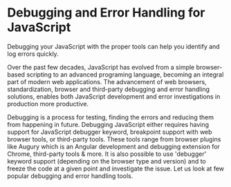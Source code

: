 # Debugging and Error Handling for JavaScript
Debugging your JavaScript with the proper tools can help you identify and log errors quickly.

Over the past few decades, JavaScript has evolved from a simple browser-based scripting to an advanced programing language, becoming an integral part of modern web applications. The advancement of web browsers, standardization, browser and third-party debugging and error handling solutions, enables both JavaScript development and error investigations in production more productive.

Debugging is a process for testing, finding the errors and reducing them from happening in future. Debugging JavaScript either requires having support for JavaScript debugger keyword, breakpoint support with web browser tools, or third-party tools. These tools range from browser plugins like Augury which is an Angular development and debugging extension for Chrome, third-party tools & more. It is also possible to use 'debugger' keyword support (depending on the browser type and version) and to freeze the code at a given point and investigate the issue. Let us look at few popular debugging and error handling tools.